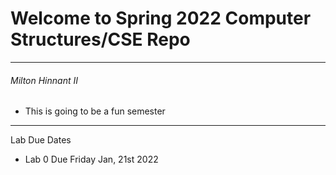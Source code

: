 # Welcome to Spring 2022 Computer Structures/CSE Repo
---

###### Milton Hinnant II

- This is going to be a fun semester

---
Lab Due Dates
- Lab 0 Due Friday Jan, 21st 2022